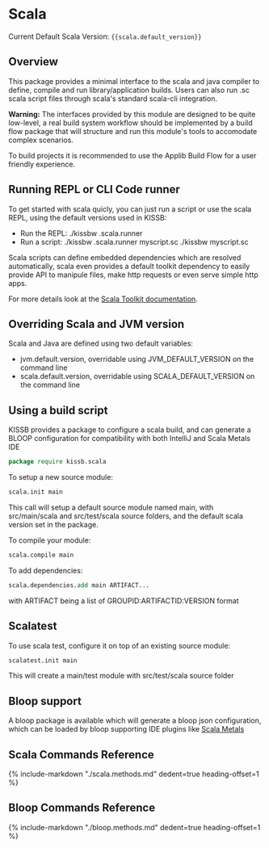 # Scala

Current Default Scala Version: `{{scala.default_version}}`

## Overview

This package provides a minimal interface to the scala and java compiler to define, compile and run library/application builds.
Users can also run .sc scala script files through scala's standard scala-cli integration.

**Warning:** The interfaces provided by this module are designed to be quite low-level, a real build system workflow should be implemented by a build flow package
that will structure and run this module's tools to accomodate complex scenarios.

To build projects it is recommended to use the Applib Build Flow for a user friendly experience.


## Running REPL or CLI Code runner

To get started with scala quicly, you can just run a script or use the scala REPL, using the default versions used in KISSB:

* Run the REPL:
    ./kissbw .scala.runner
* Run a script:
    ./kissbw .scala.runner myscript.sc
    ./kissbw myscript.sc

Scala scripts can define embedded dependencies which are resolved automatically, scala even provides a default toolkit dependency to easily
provide API to manipule files, make http requests or even serve simple http apps.

For more details look at the [Scala Toolkit documentation](https://docs.scala-lang.org/toolkit/introduction.html).

## Overriding Scala and JVM version

Scala and Java are defined using two default variables:

* jvm.default.version, overridable using JVM_DEFAULT_VERSION on the command line
* scala.default.version, overridable using SCALA_DEFAULT_VERSION on the command line

## Using a build script

KISSB provides a package to configure a scala build, and can generate a BLOOP configuration for compatibility with both IntelliJ and Scala Metals IDE

```tcl
package require kissb.scala
```

To setup a new source module:

```tcl
scala.init main
```

This call will setup a default source module named main, with src/main/scala and src/test/scala source folders, and the default scala version set in the package.

To compile your module:

```tcl
scala.compile main
```

To add dependencies:

```tcl
scala.dependencies.add main ARTIFACT...
```

with ARTIFACT being a list of GROUPID:ARTIFACTID:VERSION format


## Scalatest

To use scala test, configure it on top of an existing source module:

```tcl
scalatest.init main
```

This will create a main/test module with src/test/scala source folder

## Bloop support

A bloop package is available which will generate a bloop json configuration,
which can be loaded by bloop supporting IDE plugins like [Scala Metals](https://scalameta.org/metals/)


## Scala Commands Reference

{%
    include-markdown "./scala.methods.md"
    dedent=true
    heading-offset=1
%}


## Bloop Commands Reference

{%
    include-markdown "./bloop.methods.md"
    dedent=true
    heading-offset=1
%}
